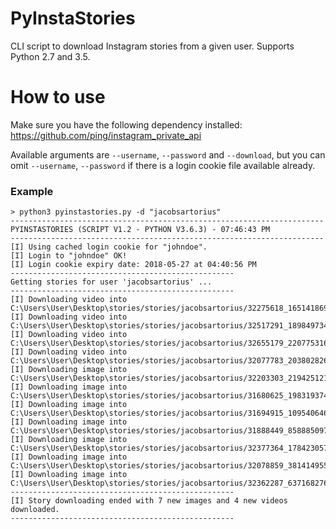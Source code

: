 # PyInstaStories
CLI script to download Instagram stories from a given user. Supports Python 2.7 and 3.5.


# How to use

Make sure you have the following dependency installed: https://github.com/ping/instagram_private_api

Available arguments are `--username`, `--password` and `--download`, but you can omit `--username`, `--password` if there is a login cookie file available already.

### Example

```
> python3 pyinstastories.py -d "jacobsartorius"
----------------------------------------------------------------------
PYINSTASTORIES (SCRIPT V1.2 - PYTHON V3.6.3) - 07:46:43 PM
----------------------------------------------------------------------
[I] Using cached login cookie for "johndoe".
[I] Login to "johndoe" OK!
[I] Login cookie expiry date: 2018-05-27 at 04:40:56 PM
--------------------------------------------------
Getting stories for user 'jacobsartorius' ...
--------------------------------------------------
[I] Downloading video into C:\Users\User\Desktop\stories/stories/jacobsartorius/32275618_1651418691639843_511834982014950862_n.mp4
[I] Downloading video into C:\Users\User\Desktop\stories/stories/jacobsartorius/32517291_189849734891972_4663753825336221593_n.mp4
[I] Downloading video into C:\Users\User\Desktop\stories/stories/jacobsartorius/32655179_2207753162587548_6278569131428248597_n.mp4
[I] Downloading video into C:\Users\User\Desktop\stories/stories/jacobsartorius/32077783_2038028266523708_6160051017498413051_n.mp4
[I] Downloading image into C:\Users\User\Desktop\stories/stories/jacobsartorius/32203303_219425121987636_9162122599168212992_n.jpg
[I] Downloading image into C:\Users\User\Desktop\stories/stories/jacobsartorius/31680625_198319374134675_4153861316630544384_n.jpg
[I] Downloading image into C:\Users\User\Desktop\stories/stories/jacobsartorius/31694915_109540646593804_7825875401988636672_n.jpg
[I] Downloading image into C:\Users\User\Desktop\stories/stories/jacobsartorius/31888449_858885097632840_6208524751359442944_n.jpg
[I] Downloading image into C:\Users\User\Desktop\stories/stories/jacobsartorius/32377364_1784230578311096_1660142371871916032_n.jpg
[I] Downloading image into C:\Users\User\Desktop\stories/stories/jacobsartorius/32078859_381414955677912_3314394217572204544_n.jpg
[I] Downloading image into C:\Users\User\Desktop\stories/stories/jacobsartorius/32362287_637168276623962_5935568322589360128_n.jpg
--------------------------------------------------
[I] Story downloading ended with 7 new images and 4 new videos downloaded.
--------------------------------------------------
```
